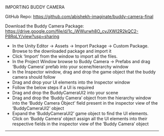 IMPORTING BUDDY CAMERA

GitHub Repo: https://github.com/abishekh-imaginate/buddy-camera-final

Download the Buddy Camera Package: https://drive.google.com/file/d/1c_iWWurwh8O_cvJXWI2R2kQC2-P8RqLY/view?usp=sharing

* In the Unity Editor -> Assets -> Import Package -> Custom Package. Browse to the downloaded package and import it
* Click ‘Import’ from the window to import all the files.
* In the Project Window browse to Buddy Camera -> Prefabs and drag ‘Buddy Camera’ prefab into your scene/hierarchy window
* In the Inspector window, drag and drop the game object that the buddy camera should follow
* Drag and drop your UI elements into the Inspector window
* Follow the below steps if a UI is required
* Drag and drop the BuddyCameraUI2 into your scene
* Drag and drop the ‘Buddy Camera’ object from the hierarchy window into the ‘Buddy Camera Object’ field present in the inspector view of the ‘BuddyCameraUI2’ object
* Expand the ‘BuddyCameraUI2’ game object to find the UI elements. Click on ‘Buddy Camera’ object assign all the UI elements into their respective fields in the inspector view of the ‘Buddy Camera’ object

__________________________________________________________________________________________________________________________________________________________________________________
